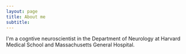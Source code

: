```yaml
---
layout: page
title: About me
subtitle: 
---
```


I'm a cogntive neuroscientist in the Department of Neurology at Harvard Medical School and Massachusetts General Hospital.

